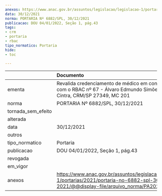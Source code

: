 ```yaml
---
anexos: https://www.anac.gov.br/assuntos/legislacao/legislacao-1/portarias/2021/portaria-no-6882-spl-30-12-2021/@@display-file/arquivo_norma/PA2021-6882.pdf
data: 30/12/2021
norma: PORTARIA Nº 6882/SPL, 30/12/2021
publicacao: DOU 04/01/2022, Seção 1, pág.43
tags:
- crm
- portaria
- rbac
tipo_normatico: Portaria
hide: 
- toc 
 
---
```


|                    | Documento                                                                                                                                            |
|:-------------------|:-----------------------------------------------------------------------------------------------------------------------------------------------------|
| ementa             | Revalida credenciamento de médico em conformidade com o RBAC nº 67 - Álvaro Edmundo Simões Ulhoa Cintra, CRM/SP 27349, MC 201                        |
| norma              | PORTARIA Nº 6882/SPL, 30/12/2021                                                                                                                     |
| tornada_sem_efeito |                                                                                                                                                      |
| alterada           |                                                                                                                                                      |
| data               | 30/12/2021                                                                                                                                           |
| outros             |                                                                                                                                                      |
| tipo_normatico     | Portaria                                                                                                                                             |
| publicacao         | DOU 04/01/2022, Seção 1, pág.43                                                                                                                      |
| revogada           |                                                                                                                                                      |
| em_vigor           |                                                                                                                                                      |
| anexos             | https://www.anac.gov.br/assuntos/legislacao/legislacao-1/portarias/2021/portaria-no-6882-spl-30-12-2021/@@display-file/arquivo_norma/PA2021-6882.pdf |